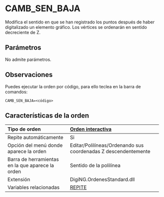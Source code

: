 # CAMB\_SEN\_BAJA

Modifica el sentido en que se han registrado los puntos después de haber digitalizado un elemento gráfico. Los vértices se ordenarán en sentido decreciente de Z.

## Parámetros

No admite parámetros.

## Observaciones

Puedes ejecutar la orden por código, para ello teclea en la barra de comandos:

`CAMB_SEN_BAJA=<código>`

## Características de la orden

| Tipo de orden | [Orden interactiva](camb-sen-baja.md) |
| :--- | :--- |
| Repite automáticamente | Si |
| Opción del menú donde aparece la orden | Editar/Polilíneas/Ordenando sus coordenadas Z descendentemente |
| Barra de herramientas en la que aparece la orden | Sentido de la polilínea |
| Extensión | DigiNG.OrdenesStandard.dll |
| Variables relacionadas | [REPITE](https://github.com/digi21/docs/tree/7fc627c885c16fb88afc7cc05a6df2a2f4a54563/digi3d-net/referencia/digi3d.net/ventana-de-dibujo/ordenes/c/REPITE.html) |

